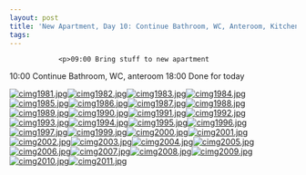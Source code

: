 ```yaml
---
layout: post
title: 'New Apartment, Day 10: Continue Bathroom, WC, Anteroom, Kitchen, Partial Moving'
tags:
---
```



                <p>09:00 Bring stuff to new apartment
10:00 Continue Bathroom, WC, anteroom
18:00 Done for today</p>
<p><a href='/uploads/cimg1981.jpg' title='cimg1981.jpg'><img src='/uploads/cimg1981.thumbnail.jpg' alt='cimg1981.jpg' /></a><a href='/uploads/cimg1982.jpg' title='cimg1982.jpg'><img src='/uploads/cimg1982.thumbnail.jpg' alt='cimg1982.jpg' /></a><a href='/uploads/cimg1983.jpg' title='cimg1983.jpg'><img src='/uploads/cimg1983.thumbnail.jpg' alt='cimg1983.jpg' /></a><a href='/uploads/cimg1984.jpg' title='cimg1984.jpg'><img src='/uploads/cimg1984.thumbnail.jpg' alt='cimg1984.jpg' /></a><a href='/uploads/cimg1985.jpg' title='cimg1985.jpg'><img src='/uploads/cimg1985.thumbnail.jpg' alt='cimg1985.jpg' /></a><a href='/uploads/cimg1986.jpg' title='cimg1986.jpg'><img src='/uploads/cimg1986.thumbnail.jpg' alt='cimg1986.jpg' /></a><a href='/uploads/cimg1987.jpg' title='cimg1987.jpg'><img src='/uploads/cimg1987.thumbnail.jpg' alt='cimg1987.jpg' /></a><a href='/uploads/cimg1988.jpg' title='cimg1988.jpg'><img src='/uploads/cimg1988.thumbnail.jpg' alt='cimg1988.jpg' /></a><a href='/uploads/cimg1989.jpg' title='cimg1989.jpg'><img src='/uploads/cimg1989.thumbnail.jpg' alt='cimg1989.jpg' /></a><a href='/uploads/cimg1990.jpg' title='cimg1990.jpg'><img src='/uploads/cimg1990.thumbnail.jpg' alt='cimg1990.jpg' /></a><a href='/uploads/cimg1991.jpg' title='cimg1991.jpg'><img src='/uploads/cimg1991.thumbnail.jpg' alt='cimg1991.jpg' /></a><a href='/uploads/cimg1992.jpg' title='cimg1992.jpg'><img src='/uploads/cimg1992.thumbnail.jpg' alt='cimg1992.jpg' /></a><a href='/uploads/cimg1993.jpg' title='cimg1993.jpg'><img src='/uploads/cimg1993.thumbnail.jpg' alt='cimg1993.jpg' /></a><a href='/uploads/cimg1994.jpg' title='cimg1994.jpg'><img src='/uploads/cimg1994.thumbnail.jpg' alt='cimg1994.jpg' /></a><a href='/uploads/cimg1995.jpg' title='cimg1995.jpg'><img src='/uploads/cimg1995.thumbnail.jpg' alt='cimg1995.jpg' /></a><a href='/uploads/cimg1996.jpg' title='cimg1996.jpg'><img src='/uploads/cimg1996.thumbnail.jpg' alt='cimg1996.jpg' /></a><a href='/uploads/cimg1997.jpg' title='cimg1997.jpg'><img src='/uploads/cimg1997.thumbnail.jpg' alt='cimg1997.jpg' /></a><a href='/uploads/cimg1999.jpg' title='cimg1999.jpg'><img src='/uploads/cimg1999.thumbnail.jpg' alt='cimg1999.jpg' /></a><a href='/uploads/cimg2000.jpg' title='cimg2000.jpg'><img src='/uploads/cimg2000.thumbnail.jpg' alt='cimg2000.jpg' /></a><a href='/uploads/cimg2001.jpg' title='cimg2001.jpg'><img src='/uploads/cimg2001.thumbnail.jpg' alt='cimg2001.jpg' /></a><a href='/uploads/cimg2002.jpg' title='cimg2002.jpg'><img src='/uploads/cimg2002.thumbnail.jpg' alt='cimg2002.jpg' /></a><a href='/uploads/cimg2003.jpg' title='cimg2003.jpg'><img src='/uploads/cimg2003.thumbnail.jpg' alt='cimg2003.jpg' /></a><a href='/uploads/cimg2004.jpg' title='cimg2004.jpg'><img src='/uploads/cimg2004.thumbnail.jpg' alt='cimg2004.jpg' /></a><a href='/uploads/cimg2005.jpg' title='cimg2005.jpg'><img src='/uploads/cimg2005.thumbnail.jpg' alt='cimg2005.jpg' /></a><a href='/uploads/cimg2006.jpg' title='cimg2006.jpg'><img src='/uploads/cimg2006.thumbnail.jpg' alt='cimg2006.jpg' /></a><a href='/uploads/cimg2007.jpg' title='cimg2007.jpg'><img src='/uploads/cimg2007.thumbnail.jpg' alt='cimg2007.jpg' /></a><a href='/uploads/cimg2008.jpg' title='cimg2008.jpg'><img src='/uploads/cimg2008.thumbnail.jpg' alt='cimg2008.jpg' /></a><a href='/uploads/cimg2009.jpg' title='cimg2009.jpg'><img src='/uploads/cimg2009.thumbnail.jpg' alt='cimg2009.jpg' /></a><a href='/uploads/cimg2010.jpg' title='cimg2010.jpg'><img src='/uploads/cimg2010.thumbnail.jpg' alt='cimg2010.jpg' /></a><a href='/uploads/cimg2011.jpg' title='cimg2011.jpg'><img src='/uploads/cimg2011.thumbnail.jpg' alt='cimg2011.jpg' /></a></p>
